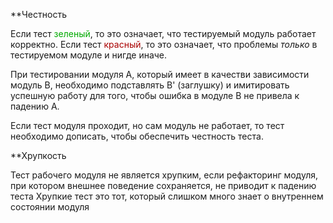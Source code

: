 **Честность

Если тест <span style="color:#00aa00">зеленый</span>, то это означает, что тестируемый модуль работает корректно.
Если тест <span style="color:aa0000">красный</span>, то это означает, что проблемы *только* в тестируемом модуле и нигде иначе.

При тестировании модуля А, который имеет в качестви зависимости модуль В, необходимо подставлять В' (заглушку) и имитировать успешную работу для того, чтобы ошибка в модуле В не привела к падению А.

Если тест модуля проходит, но сам модуль не работает, то тест необходимо дописать, чтобы обеспечить честность теста.



**Хрупкость

Тест рабочего модуля не является хрупким, если рефакторинг модуля, при котором внешнее поведение сохраняется, не приводит к падению теста
Хрупкие тест это тот, который слишком много знает о внутреннем состоянии модуля